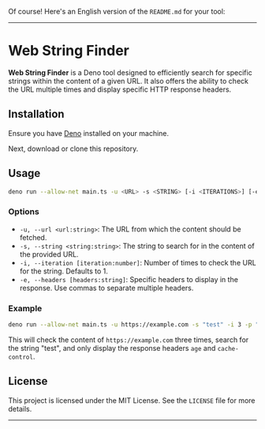 Of course! Here's an English version of the `README.md` for your tool:

---

# Web String Finder

**Web String Finder** is a Deno tool designed to efficiently search for specific strings within the content of a given URL. It also offers the ability to check the URL multiple times and display specific HTTP response headers.

## Installation

Ensure you have [Deno](https://deno.land/) installed on your machine.

Next, download or clone this repository.

## Usage

```bash
deno run --allow-net main.ts -u <URL> -s <STRING> [-i <ITERATIONS>] [-e <HEADERS>]
```

### Options

- `-u, --url <url:string>`: The URL from which the content should be fetched.
- `-s, --string <string:string>`: The string to search for in the content of the provided URL.
- `-i, --iteration [iteration:number]`: Number of times to check the URL for the string. Defaults to 1.
- `-e, --headers [headers:string]`: Specific headers to display in the response. Use commas to separate multiple headers.

### Example

```bash
deno run --allow-net main.ts -u https://example.com -s "test" -i 3 -p "age,cache-control"
```

This will check the content of `https://example.com` three times, search for the string "test", and only display the response headers `age` and `cache-control`.

## License

This project is licensed under the MIT License. See the `LICENSE` file for more details.

---